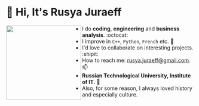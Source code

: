 # 👋 Hi, It's Rusya Juraeff 
<img align="left" width="200" height="200" src="https://gcdnb.pbrd.co/images/r24cl3SFkqrz.jpg?o=1">

- I do **coding**, **engineering** and **business analysis**. :octocat:
- I improve in ```C++```, ```Python```, ```French``` etc. 🌱 
- I'd love to collaborate on interesting projects. :shipit: 
- How to reach me: rusya.juraeff@gmail.com. 📫 
- **Russian Technological University, Institute of IT.** 🏫
- Also, for some reason, I always loved history and especially culture.
